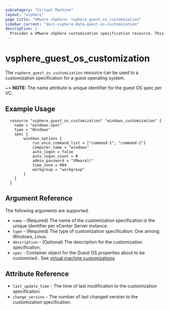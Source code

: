 ```yaml
---
subcategory: "Virtual Machine"
layout: "vsphere"
page_title: "VMware vSphere: vsphere_guest_os_customization"
sidebar_current: "docs-vsphere-data-guest-os-customization"
description: |-
  Provides a VMware vSphere customization specification resource. This can be used to apply a customization specification to the guest operating system of a virtual machine after cloning.
---
```


# vsphere\_guest\_os\_customization

The `vsphere_guest_os_customization` resource can be used to a customization specification for a guest operating system.

~> **NOTE:** The name attribute is unique identifier for the guest OS spec per VC.

## Example Usage

```hcl
  resource "vsphere_guest_os_customization" "windows_customization" {
    name = "windows-spec"
    type = "Windows"
    spec {
        windows_options {
            run_once_command_list = ["command-1", "command-2"]
            computer_name = "windows"
            auto_logon = false
            auto_logon_count = 0
            admin_password = "VMware1!"
            time_zone = 004
            workgroup = "workgroup"
        }
    }
  }
```

## Argument Reference

The following arguments are supported:

* `name` - (Required) The name of the customization specification is the unique identifier per vCenter Server instance.
* `type` - (Required) The type of customization specification: One among: Windows, Linux.
* `description` - (Optional) The description for the customization specification.
* `spec` - Container object for the Guest OS properties about to be customized . See [virtual machine customizations](virtual_machine#virtual-machine-customizations)

## Attribute Reference

* `last_update_time` - The time of last modification to the customization specification.
* `change_version` - The number of last changed version to the customization specification.
